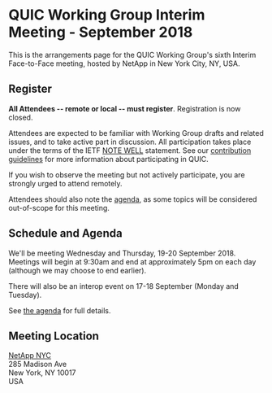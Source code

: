# QUIC Working Group Interim Meeting - September 2018

This is the arrangements page for the QUIC Working Group's sixth Interim Face-to-Face meeting,
hosted by NetApp in New York City, NY, USA.

## Register

**All Attendees -- remote or local -- must register**. Registration is now closed.

Attendees are expected to be familiar with Working Group drafts and related issues, and to take active part in discussion. All participation takes place under the terms of the IETF [NOTE WELL](https://www.ietf.org/about/note-well.html) statement. See our [contribution guidelines](https://github.com/quicwg/base-drafts/blob/master/CONTRIBUTING.md) for more information about participating in QUIC.

If you wish to observe the meeting but not actively participate, you are strongly urged to attend remotely.

Attendees should also note the [agenda](agenda.md), as some topics will be considered out-of-scope for this meeting.


## Schedule and Agenda

We'll be meeting Wednesday and Thursday, 19-20 September 2018. Meetings will begin at 9:30am and end at
approximately 5pm on each day (although we may choose to end earlier).

There will also be an interop event on 17-18 September (Monday and Tuesday).

See [the agenda](agenda.md) for full details.


## Meeting Location

[NetApp NYC](https://goo.gl/maps/1sY2KLXkRS82) \
285 Madison Ave \
New York, NY 10017 \
USA

<!--
## Network

## Accommodation

NetApp NYC is located midtown, with many hotels nearby.

## Transportation
-->
